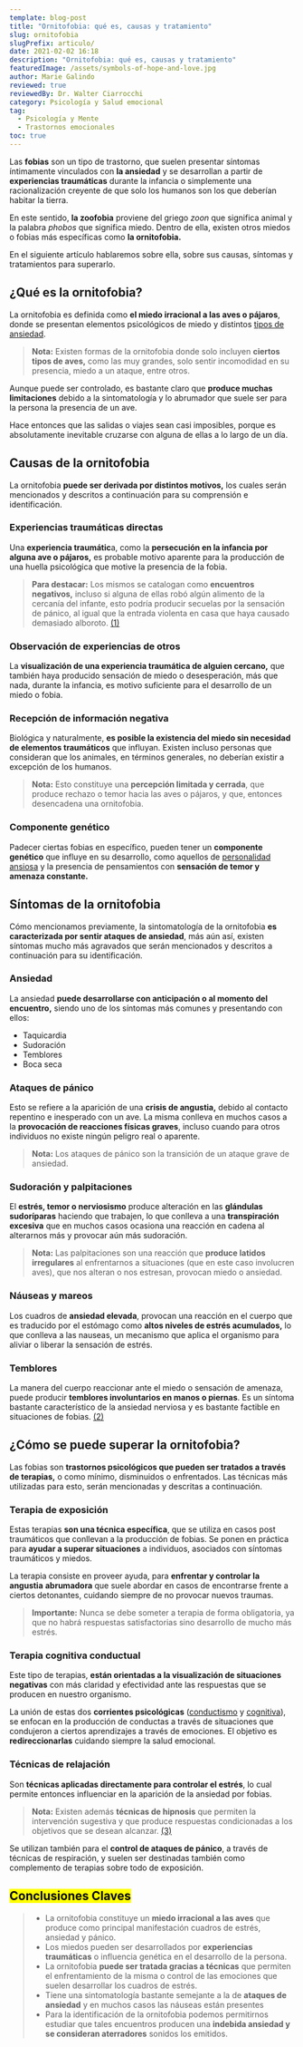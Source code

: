 ```yaml
---
template: blog-post
title: "Ornitofobia: qué es, causas y tratamiento"
slug: ornitofobia
slugPrefix: articulo/
date: 2021-02-02 16:18
description: "Ornitofobia: qué es, causas y tratamiento"
featuredImage: /assets/symbols-of-hope-and-love.jpg
author: Marie Galindo
reviewed: true
reviewedBy: Dr. Walter Ciarrocchi
category: Psicología y Salud emocional
tag:
  - Psicología y Mente
  - Trastornos emocionales
toc: true
---
```

<!--StartFragment-->

Las **fobias** son un tipo de trastorno, que suelen presentar síntomas íntimamente vinculados con **la ansiedad** y se desarrollan a partir de **experiencias traumáticas** durante la infancia o simplemente una racionalización creyente de que solo los humanos son los que deberían habitar la tierra.

En este sentido, **la zoofobia** proviene del griego *zoon* que significa animal y la palabra *phobos* que significa miedo. Dentro de ella, existen otros miedos o fobias más específicas como **la ornitofobia.**

En el siguiente artículo hablaremos sobre ella, sobre sus causas, síntomas y tratamientos para superarlo.

## ¿Qué es la ornitofobia?

La ornitofobia es definida como **el miedo irracional a las aves o pájaros**, donde se presentan elementos psicológicos de miedo y distintos [tipos de ansiedad](https://tuinfosalud.com/articulos/tipos-de-ansiedad).

> **Nota:** Existen formas de la ornitofobia donde solo incluyen **ciertos tipos de aves,** como las muy grandes, solo sentir incomodidad en su presencia, miedo a un ataque, entre otros.

Aunque puede ser controlado, es bastante claro que **produce muchas limitaciones** debido a la sintomatología y lo abrumador que suele ser para la persona la presencia de un ave.

Hace entonces que las salidas o viajes sean casi imposibles, porque es absolutamente inevitable cruzarse con alguna de ellas a lo largo de un día.

## Causas de la ornitofobia

La ornitofobia **puede ser derivada por distintos motivos,** los cuales serán mencionados y descritos a continuación para su comprensión e identificación.

### Experiencias traumáticas directas

Una **experiencia traumátic**a, como la **persecución en la infancia por alguna ave o pájaros,** es probable motivo aparente para la producción de una huella psicológica que motive la presencia de la fobia.

> **Para destacar:** Los mismos se catalogan como **encuentros negativos,** incluso si alguna de ellas robó algún alimento de la cercanía del infante, esto podría producir secuelas por la sensación de pánico, al igual que la entrada violenta en casa que haya causado demasiado alboroto. [(1)](http://www.scielo.org.co/pdf/acp/v10n2/v10n2a10.pdf)

### Observación de experiencias de otros

La **visualización de una experiencia traumática de alguien cercano,** que también haya producido sensación de miedo o desesperación, más que nada, durante la infancia, es motivo suficiente para el desarrollo de un miedo o fobia.

### Recepción de información negativa

Biológica y naturalmente, **es posible la existencia del miedo sin necesidad de elementos traumáticos** que influyan. Existen incluso personas que consideran que los animales, en términos generales, no deberían existir a excepción de los humanos.

> **Nota:** Esto constituye una **percepción limitada y cerrada**, que produce rechazo o temor hacia las aves o pájaros, y que, entonces desencadena una ornitofobia.

### Componente genético

Padecer ciertas fobias en específico, pueden tener un **componente genético** que influye en su desarrollo, como aquellos de [personalidad ansiosa](https://tuinfosalud.com/articulos/persona-ansiosa) y la presencia de pensamientos con **sensación de temor y amenaza constante.**

## Síntomas de la ornitofobia

Cómo mencionamos previamente, la sintomatología de la ornitofobia **es caracterizada por sentir ataques de ansiedad**, más aún así, existen síntomas mucho más agravados que serán mencionados y descritos a continuación para su identificación.

### Ansiedad

La ansiedad **puede desarrollarse con anticipación o al momento del encuentro,** siendo uno de los síntomas más comunes y presentando con ellos:

* Taquicardia
* Sudoración
* Temblores
* Boca seca

### Ataques de pánico

Esto se refiere a la aparición de una **crisis de angustia,** debido al contacto repentino e inesperado con un ave. La misma conlleva en muchos casos a la **provocación de reacciones físicas graves**, incluso cuando para otros individuos no existe ningún peligro real o aparente.

> **Nota:** Los ataques de pánico son la transición de un ataque grave de ansiedad.

### Sudoración y palpitaciones

El **estrés, temor o nerviosismo** produce alteración en las **glándulas sudoríparas** haciendo que trabajen, lo que conlleva a una **transpiración excesiva** que en muchos casos ocasiona una reacción en cadena al alterarnos más y provocar aún más sudoración.

> **Nota:** Las palpitaciones son una reacción que **produce latidos irregulares** al enfrentarnos a situaciones (que en este caso involucren aves), que nos alteran o nos estresan, provocan miedo o ansiedad.

### Náuseas y mareos

Los cuadros de **ansiedad elevada**, provocan una reacción en el cuerpo que es traducido por el estómago como **altos niveles de estrés acumulados,** lo que conlleva a las nauseas, un mecanismo que aplica el organismo para aliviar o liberar la sensación de estrés.

### Temblores

La manera del cuerpo reaccionar ante el miedo o sensación de amenaza, puede producir **temblores involuntarios en manos o piernas**. Es un síntoma bastante característico de la ansiedad nerviosa y es bastante factible en situaciones de fobias. [(2)](https://kidshealth.org/es/teens/anxiety-esp.html#:~:text=Cuando%20el%20cuerpo%20y%20la,las%20manos%20y%20las%20piernas.)

## ¿Cómo se puede superar la ornitofobia?

Las fobias son **trastornos psicológicos que pueden ser tratados a través de terapias,** o como mínimo, disminuidos o enfrentados. Las técnicas más utilizadas para esto, serán mencionadas y descritas a continuación.

### Terapia de exposición

Estas terapias **son una técnica específica**, que se utiliza en casos post traumáticos que conllevan a la producción de fobias. Se ponen en práctica para **ayudar a superar situaciones** a individuos, asociados con síntomas traumáticos y miedos.

La terapia consiste en proveer ayuda, para **enfrentar y controlar la angustia** **abrumadora** que suele abordar en casos de encontrarse frente a ciertos detonantes, cuidando siempre de no provocar nuevos traumas.

> **Importante:** Nunca se debe someter a terapia de forma obligatoria, ya que no habrá respuestas satisfactorias sino desarrollo de mucho más estrés.

### Terapia cognitiva conductual

Este tipo de terapias, **están orientadas a la visualización de situaciones negativas** con más claridad y efectividad ante las respuestas que se producen en nuestro organismo.

La unión de estas dos **corrientes psicológicas** ([conductismo](https://tuinfosalud.com/articulos/conductismo) y [cognitiva](https://tuinfosalud.com/articulos/reestructuracion-cognitiva)), se enfocan en la producción de conductas a través de situaciones que condujeron a ciertos aprendizajes a través de emociones. El objetivo es **redireccionarlas** cuidando siempre la salud emocional.

### Técnicas de relajación

Son **técnicas aplicadas directamente para controlar el estrés**, lo cual permite entonces influenciar en la aparición de la ansiedad por fobias.

> **Nota:** Existen además **técnicas de hipnosis** que permiten la intervención sugestiva y que produce respuestas condicionadas a los objetivos que se desean alcanzar. [(3)](http://www.scielo.org.bo/pdf/rap/v18n1/v18n1_a06.pdf)

Se utilizan también para el **control de ataques de pánico**, a través de técnicas de respiración, y suelen ser destinadas también como complemento de terapias sobre todo de exposición.

## <mark>Conclusiones Claves</mark>

> * La ornitofobia constituye un **miedo irracional a las aves** que produce como principal manifestación cuadros de estrés, ansiedad y pánico.
> * Los miedos pueden ser desarrollados por **experiencias traumáticas** o influencia genética en el desarrollo de la persona.
> * La ornitofobia **puede ser tratada gracias a técnicas** que permiten el enfrentamiento de la misma o control de las emociones que suelen desarrollar los cuadros de estrés.
> * Tiene una sintomatología bastante semejante a la de **ataques de ansiedad** y en muchos casos las náuseas están presentes
> * Para la identificación de la ornitofobia podemos permitirnos estudiar que tales encuentros producen una **indebida ansiedad y se consideran aterradores** sonidos los emitidos.

<!--EndFragment-->